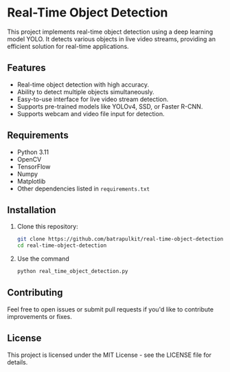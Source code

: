 # Real-Time Object Detection

This project implements real-time object detection using a deep learning model YOLO. It detects various objects in live video streams, providing an efficient solution for real-time applications.

## Features

- Real-time object detection with high accuracy.
- Ability to detect multiple objects simultaneously.
- Easy-to-use interface for live video stream detection.
- Supports pre-trained models like YOLOv4, SSD, or Faster R-CNN.
- Supports webcam and video file input for detection.

## Requirements

- Python 3.11
- OpenCV
- TensorFlow
- Numpy
- Matplotlib 
- Other dependencies listed in `requirements.txt`

## Installation

1. Clone this repository:

   ```bash
   git clone https://github.com/batrapulkit/real-time-object-detection.git
   cd real-time-object-detection
   ```
2. Use the command
   ```bash
   python real_time_object_detection.py
   ```
## Contributing
Feel free to open issues or submit pull requests if you'd like to contribute improvements or fixes.

## License
This project is licensed under the MIT License - see the LICENSE file for details.
